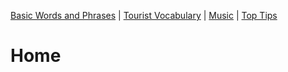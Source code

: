 <a href="page2.html">Basic Words and Phrases</a> | <a href="page3.html">Tourist Vocabulary</a> | <a href="page4.html">Music</a> | <a href="page5.html">Top Tips</a>


<h1>Home</h1>
